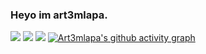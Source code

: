 ### Heyo im art3mlapa.

![](https://img.shields.io/badge/python-enjoyer-blue) ![](https://img.shields.io/badge/exploits,%20programms,%20and%20bots-a80000) ![](https://img.shields.io/badge/malware%20makers%20hater-000000) 
[![Art3mlapa's github activity graph](https://github-readme-activity-graph.vercel.app/graph?username=Art3mLapa&bg_color=050505&color=ffffff&line=004cff&point=ffffff&area=true&hide_border=true)](https://github.com/ashutosh00710/github-readme-activity-graph)
